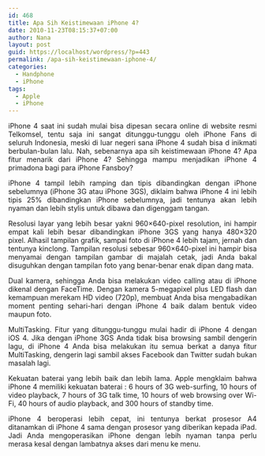 ```yaml
---
id: 468
title: Apa Sih Keistimewaan iPhone 4?
date: 2010-11-23T08:15:37+07:00
author: Nana
layout: post
guid: https://localhost/wordpress/?p=443
permalink: /apa-sih-keistimewaan-iphone-4/
categories:
  - Handphone
  - iPhone
tags:
  - Apple
  - iPhone
---
```

<p style="text-align: justify;">
  iPhone 4 saat ini sudah mulai bisa dipesan secara online di website resmi Telkomsel, tentu saja ini sangat ditunggu-tunggu oleh iPhone Fans di seluruh Indonesia, meski di luar negeri sana iPhone 4 sudah bisa d inikmati berbulan-bulan lalu. Nah, sebenarnya apa sih keistimewaan iPhone 4? Apa fitur menarik dari iPhone 4? Sehingga mampu menjadikan iPhone 4 primadona bagi para iPhone Fansboy?
</p>

<p style="text-align: justify;">
  iPhone 4 tampil lebih ramping dan tipis dibandingkan dengan iPhone sebelumnya (iPhone 3G atau iPhone 3GS), diklaim bahwa iPhone 4 ini lebih tipis 25% dibandingkan iPhone sebelumnya, jadi tentunya akan lebih nyaman dan lebih stylis untuk dibawa dan digenggam tangan.
</p>

<p style="text-align: justify;">
  Resolusi layar yang lebih besar yakni 960&#215;640-pixel resolution, ini hampir empat kali lebih besar dibandingkan iPhone 3GS yang hanya 480&#215;320 pixel. Alhasil tampilan grafik, sampai foto di iPhone 4 lebih tajam, jernah dan tentunya kinclong. Tampilan resolusi sebesar 960&#215;640-pixel ini hampir bisa menyamai dengan tampilan gambar di majalah cetak, jadi Anda bakal disuguhkan dengan tampilan foto yang benar-benar enak dipan dang mata.
</p>

<p style="text-align: justify;">
  Dual kamera, sehingga Anda bisa melakukan video calling atau di iPhone dikenal dengan FaceTime. Dengan kamera 5-megapixel plus LED flash dan kemampuan merekam HD video (720p), membuat Anda bisa mengabadikan moment penting sehari-hari dengan iPhone 4 baik dalam bentuk video maupun foto.
</p>

<p style="text-align: justify;">
  MultiTasking. Fitur yang ditunggu-tunggu mulai hadir di iPhone 4 dengan iOS 4. Jika dengan iPhone 3GS Anda tidak bisa browsing sambil dengerin lagu, di iPhone 4 Anda bisa melakukan itu semua berkat a danya fitur MultiTasking, dengerin lagi sambil akses Facebook dan Twitter sudah bukan masalah lagi.
</p>

<p style="text-align: justify;">
  Kekuatan baterai yang lebih baik dan lebih lama. Apple mengklaim bahwa iPhone 4 memiliki kekuatan baterai : 6 hours of 3G web-surfing, 10 hours of video playback, 7 hours of 3G talk time, 10 hours of web browsing over Wi-Fi, 40 hours of audio playback, and 300 hours of standby time.
</p>

<p style="text-align: justify;">
  iPhone 4 beroperasi lebih cepat, ini tentunya berkat prosesor A4 ditanamkan di iPhone 4 sama dengan prosesor yang diberikan kepada iPad. Jadi Anda mengoperasikan iPhone dengan lebih nyaman tanpa perlu merasa kesal dengan lambatnya akses dari menu ke menu.
</p>